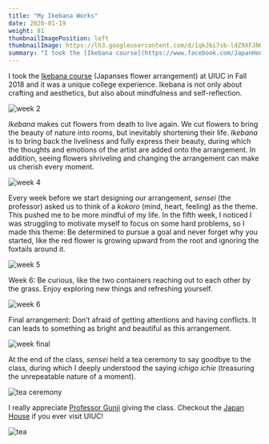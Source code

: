 ```yaml
---
title: "My Ikebana Works"
date: 2020-01-19
weight: 81
thumbnailImagePosition: left
thumbnailImage: https://lh3.googleusercontent.com/d/1qkJbi7sb-ldZ9XFJNQI5-g7Z6xiF39L9=s220?authuser=0
summary: "I took the [Ikebana course](https://www.facebook.com/JapanHouseUofI/photos/artd299-ikebana-hana-kokorofinal-student-arrangements/10156947298304015/) (Japanses flower arrangement) at UIUC in Fall 2018. Here are some of my works and thoughts."
---
```



<!--more-->

I took the [Ikebana course](https://www.facebook.com/JapanHouseUofI/photos/artd299-ikebana-hana-kokorofinal-student-arrangements/10156947298304015/) (Japanses flower arrangement) at UIUC in Fall 2018 and it was a unique college experience. Ikebana is not only about crafting and aesthetics, but also about mindfulness and self-reflection.

![week 2](https://lh3.googleusercontent.com/d/1qkJbi7sb-ldZ9XFJNQI5-g7Z6xiF39L9=w400?authuser=0)

*Ikebana* makes cut flowers from death to live again. We cut flowers to bring the beauty of nature into rooms, but inevitably shortening their life. *Ikebana* is to bring back the liveliness and fully express their beauty, during which the thoughts and emotions of the artist are added onto the arrangement. In addition, seeing flowers shriveling and changing the arrangement can make us cherish every moment.

![week 4](https://lh3.googleusercontent.com/d/1QxZSyO6FPbFddw6LF-IdUPr6Ek3lK6Ph=w400?authuser=0)

 Every week before we start designing our arrangement, *sensei* (the professor) asked us to think of a *kokoro* (mind, heart, feeling) as the theme. This pushed me to be more mindful of my life. In the fifth week, I noticed I was struggling to motivate myself to focus on some hard problems, so I made this theme: Be determined to pursue a goal and never forget why you started, like the red flower is growing upward from the root and ignoring the foxtails around it.

![week 5](https://lh3.googleusercontent.com/d/1HDTcRC3HkwcvWALjEM52qIdM2WC0LZA5=w400?authuser=0)


Week 6: Be curious, like the two containers reaching out to each other by the grass. Enjoy exploring new things and refreshing yourself.

![week 6](https://lh3.googleusercontent.com/d/1qIfV-HEGuN6GO5n2SFqLv0jIuGQZ7G12=w600?authuser=0)

Final arrangement: Don’t afraid of getting attentions and having conflicts. It can leads to something as bright and beautiful as this arrangement.

![week final](https://lh3.googleusercontent.com/d/1kpleqMbOfNWzRLnb00O8VMWlebPZsY-0=w600?authuser=0)


At the end of the class, *sensei* held a tea ceremony to say goodbye to the class, during which I deeply understood the saying *ichigo ichie* (treasuring the unrepeatable nature of a moment).

![tea ceremony](https://lh3.googleusercontent.com/d/11KkVjbLNZg9kIMs1Dmty9RlC2NyOZIXr=w600?authuser=0)

I really appreciate [Professor Gunji](https://www.facebook.com/kimiko.gunji.5) giving the class. Checkout the [Japan House](https://japanhouse.illinois.edu/) if you ever visit UIUC!

![tea](https://lh3.googleusercontent.com/d/1bcMSpFjxon0E6G1fpEVO2i7idesJzu0x=w400?authuser=0)